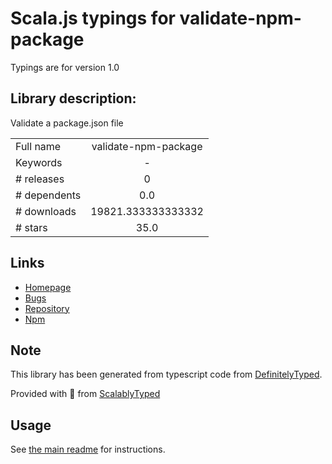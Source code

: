 
# Scala.js typings for validate-npm-package

Typings are for version 1.0

## Library description:
Validate a package.json file

|                    |                 |
| ------------------ | :-------------: |
| Full name          | validate-npm-package |
| Keywords           | - |
| # releases         | 0 |
| # dependents       | 0.0 |
| # downloads        | 19821.333333333332 |
| # stars            | 35.0 |

## Links
- [Homepage](https://github.com/thejameskyle/validate-npm-package#readme)
- [Bugs](https://github.com/thejameskyle/validate-npm-package/issues)
- [Repository](https://github.com/thejameskyle/validate-npm-package)
- [Npm](https://www.npmjs.com/package/validate-npm-package)
    


## Note
This library has been generated from typescript code from [DefinitelyTyped](https://definitelytyped.org).

Provided with :purple_heart: from [ScalablyTyped](https://github.com/oyvindberg/ScalablyTyped)

## Usage
See [the main readme](../../readme.md) for instructions.


